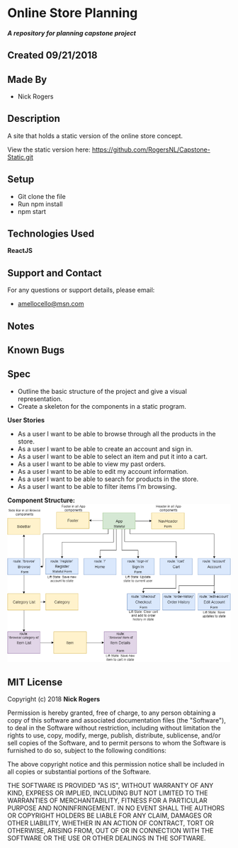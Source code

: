 # Online Store Planning
##### A repository for planning capstone project

## Created 09/21/2018

## Made By

  * Nick Rogers  

## Description

A site that holds a static version of the online store concept.

View the static version here: https://github.com/RogersNL/Capstone-Static.git

## Setup

  * Git clone the file  
  * Run npm install  
  * npm start

## Technologies Used

  **ReactJS**

## Support and Contact

For any questions or support details, please email:
  * amellocello@msn.com  

## Notes

## Known Bugs

## Spec

* Outline the basic structure of the project and give a visual representation.
* Create a skeleton for the components in a static program.

**User Stories**
* As a user I want to be able to browse through all the products in the store.
* As a user I want to be able to create an account and sign in.
* As a user I want to be able to select an item and put it into a cart.
* As a user I want to be able to view my past orders.
* As a user I want to be able to edit my account information.
* As a user I want to be able to search for products in the store.
* As a user I want to be able to filter items I'm browsing.


**Component Structure:**
![Alt text](src/assets/images/TCGStore-LS.png)

## MIT License

Copyright (c) 2018 **Nick Rogers**

Permission is hereby granted, free of charge, to any person obtaining a copy
of this software and associated documentation files (the "Software"), to deal
in the Software without restriction, including without limitation the rights
to use, copy, modify, merge, publish, distribute, sublicense, and/or sell
copies of the Software, and to permit persons to whom the Software is
furnished to do so, subject to the following conditions:

The above copyright notice and this permission notice shall be included in all
copies or substantial portions of the Software.

THE SOFTWARE IS PROVIDED "AS IS", WITHOUT WARRANTY OF ANY KIND, EXPRESS OR
IMPLIED, INCLUDING BUT NOT LIMITED TO THE WARRANTIES OF MERCHANTABILITY,
FITNESS FOR A PARTICULAR PURPOSE AND NONINFRINGEMENT. IN NO EVENT SHALL THE
AUTHORS OR COPYRIGHT HOLDERS BE LIABLE FOR ANY CLAIM, DAMAGES OR OTHER
LIABILITY, WHETHER IN AN ACTION OF CONTRACT, TORT OR OTHERWISE, ARISING FROM,
OUT OF OR IN CONNECTION WITH THE SOFTWARE OR THE USE OR OTHER DEALINGS IN THE
SOFTWARE.
